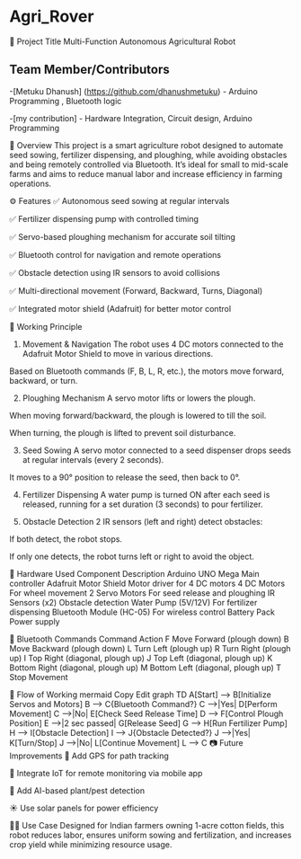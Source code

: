 # Agri_Rover
🔧 Project Title
Multi-Function Autonomous Agricultural Robot
## Team Member/Contributors
-[Metuku Dhanush] (https://github.com/dhanushmetuku) - Arduino Programming , Bluetooth logic

-[my contribution] - Hardware Integration, Circuit design, Arduino Programming

📌 Overview
This project is a smart agriculture robot designed to automate seed sowing, fertilizer dispensing, and ploughing, while avoiding obstacles and being remotely controlled via Bluetooth. It’s ideal for small to mid-scale farms and aims to reduce manual labor and increase efficiency in farming operations.

⚙️ Features
✅ Autonomous seed sowing at regular intervals

✅ Fertilizer dispensing pump with controlled timing

✅ Servo-based ploughing mechanism for accurate soil tilting

✅ Bluetooth control for navigation and remote operations

✅ Obstacle detection using IR sensors to avoid collisions

✅ Multi-directional movement (Forward, Backward, Turns, Diagonal)

✅ Integrated motor shield (Adafruit) for better motor control

🧠 Working Principle
1. Movement & Navigation
The robot uses 4 DC motors connected to the Adafruit Motor Shield to move in various directions.

Based on Bluetooth commands (F, B, L, R, etc.), the motors move forward, backward, or turn.

2. Ploughing Mechanism
A servo motor lifts or lowers the plough.

When moving forward/backward, the plough is lowered to till the soil.

When turning, the plough is lifted to prevent soil disturbance.

3. Seed Sowing
A servo motor connected to a seed dispenser drops seeds at regular intervals (every 2 seconds).

It moves to a 90° position to release the seed, then back to 0°.

4. Fertilizer Dispensing
A water pump is turned ON after each seed is released, running for a set duration (3 seconds) to pour fertilizer.

5. Obstacle Detection
2 IR sensors (left and right) detect obstacles:

If both detect, the robot stops.

If only one detects, the robot turns left or right to avoid the object.

🔌 Hardware Used
Component	Description
Arduino UNO Mega	Main controller
Adafruit Motor Shield	Motor driver for 4 DC motors
4 DC Motors	For wheel movement
2 Servo Motors	For seed release and ploughing
IR Sensors (x2)	Obstacle detection
Water Pump (5V/12V)	For fertilizer dispensing
Bluetooth Module (HC-05)	For wireless control
Battery Pack	Power supply

📱 Bluetooth Commands
Command	Action
F	Move Forward (plough down)
B	Move Backward (plough down)
L	Turn Left (plough up)
R	Turn Right (plough up)
I	Top Right (diagonal, plough up)
J	Top Left (diagonal, plough up)
K	Bottom Right (diagonal, plough up)
M	Bottom Left (diagonal, plough up)
T	Stop Movement

🔁 Flow of Working
mermaid
Copy
Edit
graph TD
A[Start] --> B[Initialize Servos and Motors]
B --> C{Bluetooth Command?}
C -->|Yes| D[Perform Movement]
C -->|No| E[Check Seed Release Time]
D --> F[Control Plough Position]
E -->|2 sec passed| G[Release Seed]
G --> H[Run Fertilizer Pump]
H --> I[Obstacle Detection]
I --> J{Obstacle Detected?}
J -->|Yes| K[Turn/Stop]
J -->|No| L[Continue Movement]
L --> C
📷 Future Improvements
📶 Add GPS for path tracking

📡 Integrate IoT for remote monitoring via mobile app

🤖 Add AI-based plant/pest detection

☀️ Use solar panels for power efficiency

👨‍🌾 Use Case
Designed for Indian farmers owning 1-acre cotton fields, this robot reduces labor, ensures uniform sowing and fertilization, and increases crop yield while minimizing resource usage.
